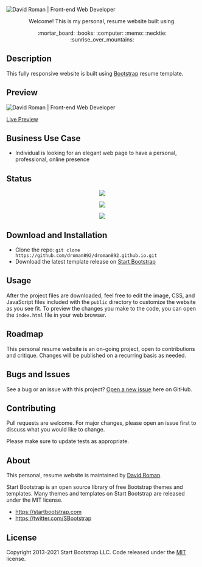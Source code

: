 ![David Roman | Front-end Web Developer](https://user-images.githubusercontent.com/25372739/126908195-8c8b205e-f164-4036-b20f-5352b178a7f8.JPG)

<p align="center"> Welcome!  This is my personal, resume website built using. </p>

<p align="center"> :mortar_board: :books: :computer: :memo: :necktie: :sunrise_over_mountains: </p>

## Description

This fully responsive website is built using [Bootstrap](https://getbootstrap.com/) resume template.

## Preview

![David Roman | Front-end Web Developer](gif)

[Live Preview](https://david-roman.tech/)

## Business Use Case

- Individual is looking for an elegant web page to have a personal, professional, online presence

## Status

<p align="center"> <img src="https://img.shields.io/tokei/lines/github/droman892/daycare-learning-portal" /> </p>

<p align="center"> <img src="https://img.shields.io/github/languages/count/droman892/daycare-learning-portal" /> </p>

<p align="center"> <img src="https://img.shields.io/github/repo-size/droman892/daycare-learning-portal" /> </p>

## Download and Installation

- Clone the repo: `git clone https://github.com/droman892/droman892.github.io.git`
- Download the latest template release on [Start Bootstrap](https://startbootstrap.com/theme/resume/)

## Usage

After the project files are downloaded, feel free to edit the image, CSS, and JavaScript files included with the `public` directory to 
customize the website as you see fit. To preview the changes you make to the code, you can open 
the `index.html` file in your web browser.

## Roadmap

This personal resume website is an on-going project, open to contributions and critique.  Changes will be published on a recurring basis as needed.

## Bugs and Issues

See a bug or an issue with this project? [Open a new issue](https://github.com/droman892/droman892.github.io/issues) here on GitHub.

## Contributing
Pull requests are welcome. For major changes, please open an issue first to discuss what you would like to change.

Please make sure to update tests as appropriate.

## About

This personal, resume website is maintained by [David Roman](https://www.linkedin.com/in/david-roman-front-end-web-developer/).

Start Bootstrap is an open source library of free Bootstrap themes and templates. Many themes and templates on Start Bootstrap are released under the MIT license.

- <https://startbootstrap.com>
- <https://twitter.com/SBootstrap>

## License
Copyright 2013-2021 Start Bootstrap LLC. Code released under the [MIT](https://github.com/StartBootstrap/startbootstrap-resume/blob/master/LICENSE) license.
